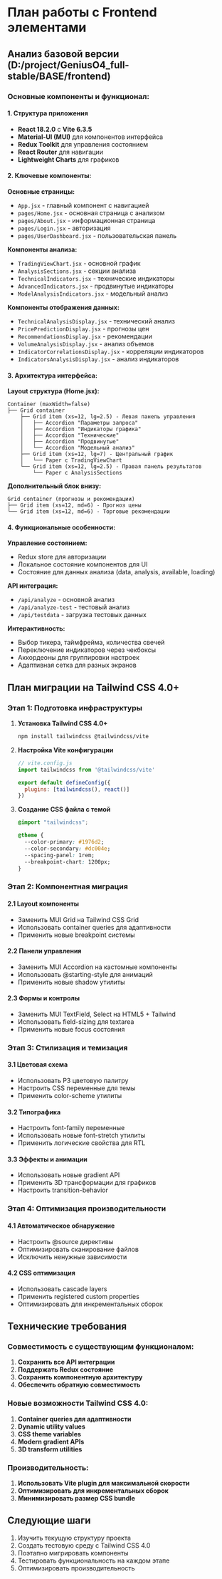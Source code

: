 # План работы с Frontend элементами

## Анализ базовой версии (D:/project/GeniusO4_full-stable/BASE/frontend)

### Основные компоненты и функционал:

#### 1. Структура приложения
- **React 18.2.0** с **Vite 6.3.5**
- **Material-UI (MUI)** для компонентов интерфейса
- **Redux Toolkit** для управления состоянием
- **React Router** для навигации
- **Lightweight Charts** для графиков

#### 2. Ключевые компоненты:

**Основные страницы:**
- `App.jsx` - главный компонент с навигацией
- `pages/Home.jsx` - основная страница с анализом
- `pages/About.jsx` - информационная страница
- `pages/Login.jsx` - авторизация
- `pages/UserDashboard.jsx` - пользовательская панель

**Компоненты анализа:**
- `TradingViewChart.jsx` - основной график
- `AnalysisSections.jsx` - секции анализа
- `TechnicalIndicators.jsx` - технические индикаторы
- `AdvancedIndicators.jsx` - продвинутые индикаторы
- `ModelAnalysisIndicators.jsx` - модельный анализ

**Компоненты отображения данных:**
- `TechnicalAnalysisDisplay.jsx` - технический анализ
- `PricePredictionDisplay.jsx` - прогнозы цен
- `RecommendationsDisplay.jsx` - рекомендации
- `VolumeAnalysisDisplay.jsx` - анализ объемов
- `IndicatorCorrelationsDisplay.jsx` - корреляции индикаторов
- `IndicatorsAnalysisDisplay.jsx` - анализ индикаторов

#### 3. Архитектура интерфейса:

**Layout структура (Home.jsx):**
```
Container (maxWidth=false)
├── Grid container
    ├── Grid item (xs=12, lg=2.5) - Левая панель управления
    │   ├── Accordion "Параметры запроса"
    │   ├── Accordion "Индикаторы графика"  
    │   ├── Accordion "Технические"
    │   ├── Accordion "Продвинутые"
    │   └── Accordion "Модельный анализ"
    ├── Grid item (xs=12, lg=7) - Центральный график
    │   └── Paper с TradingViewChart
    └── Grid item (xs=12, lg=2.5) - Правая панель результатов
        └── Paper с AnalysisSections
```

**Дополнительный блок внизу:**
```
Grid container (прогнозы и рекомендации)
├── Grid item (xs=12, md=6) - Прогноз цены
└── Grid item (xs=12, md=6) - Торговые рекомендации
```

#### 4. Функциональные особенности:

**Управление состоянием:**
- Redux store для авторизации
- Локальное состояние компонентов для UI
- Состояние для данных анализа (data, analysis, available, loading)

**API интеграция:**
- `/api/analyze` - основной анализ
- `/api/analyze-test` - тестовый анализ  
- `/api/testdata` - загрузка тестовых данных

**Интерактивность:**
- Выбор тикера, таймфрейма, количества свечей
- Переключение индикаторов через чекбоксы
- Аккордеоны для группировки настроек
- Адаптивная сетка для разных экранов

## План миграции на Tailwind CSS 4.0+

### Этап 1: Подготовка инфраструктуры

1. **Установка Tailwind CSS 4.0+**
   ```bash
   npm install tailwindcss @tailwindcss/vite
   ```

2. **Настройка Vite конфигурации**
   ```javascript
   // vite.config.js
   import tailwindcss from '@tailwindcss/vite'
   
   export default defineConfig({
     plugins: [tailwindcss(), react()]
   })
   ```

3. **Создание CSS файла с темой**
   ```css
   @import "tailwindcss";
   
   @theme {
     --color-primary: #1976d2;
     --color-secondary: #dc004e;
     --spacing-panel: 1rem;
     --breakpoint-chart: 1200px;
   }
   ```

### Этап 2: Компонентная миграция

#### 2.1 Layout компоненты
- Заменить MUI Grid на Tailwind CSS Grid
- Использовать container queries для адаптивности
- Применить новые breakpoint системы

#### 2.2 Панели управления
- Заменить MUI Accordion на кастомные компоненты
- Использовать @starting-style для анимаций
- Применить новые shadow утилиты

#### 2.3 Формы и контролы
- Заменить MUI TextField, Select на HTML5 + Tailwind
- Использовать field-sizing для textarea
- Применить новые focus состояния

### Этап 3: Стилизация и темизация

#### 3.1 Цветовая схема
- Использовать P3 цветовую палитру
- Настроить CSS переменные для темы
- Применить color-scheme утилиты

#### 3.2 Типографика
- Настроить font-family переменные
- Использовать новые font-stretch утилиты
- Применить логические свойства для RTL

#### 3.3 Эффекты и анимации
- Использовать новые gradient API
- Применить 3D трансформации для графиков
- Настроить transition-behavior

### Этап 4: Оптимизация производительности

#### 4.1 Автоматическое обнаружение
- Настроить @source директивы
- Оптимизировать сканирование файлов
- Исключить ненужные зависимости

#### 4.2 CSS оптимизация
- Использовать cascade layers
- Применить registered custom properties
- Оптимизировать для инкрементальных сборок

## Технические требования

### Совместимость с существующим функционалом:
1. **Сохранить все API интеграции**
2. **Поддержать Redux состояние**
3. **Сохранить компонентную архитектуру**
4. **Обеспечить обратную совместимость**

### Новые возможности Tailwind CSS 4.0:
1. **Container queries для адаптивности**
2. **Dynamic utility values**
3. **CSS theme variables**
4. **Modern gradient APIs**
5. **3D transform utilities**

### Производительность:
1. **Использовать Vite plugin для максимальной скорости**
2. **Оптимизировать для инкрементальных сборок**
3. **Минимизировать размер CSS bundle**

## Следующие шаги

1. Изучить текущую структуру проекта
2. Создать тестовую среду с Tailwind CSS 4.0
3. Поэтапно мигрировать компоненты
4. Тестировать функциональность на каждом этапе
5. Оптимизировать производительность
